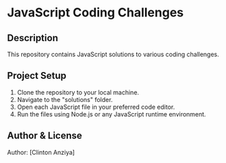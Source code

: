 # JavaScript Coding Challenges

## Description
This repository contains JavaScript solutions to various coding challenges.

## Project Setup
1. Clone the repository to your local machine.
2. Navigate to the "solutions" folder.
3. Open each JavaScript file in your preferred code editor.
4. Run the files using Node.js or any JavaScript runtime environment.

## Author & License
Author: [Clinton Anziya]
